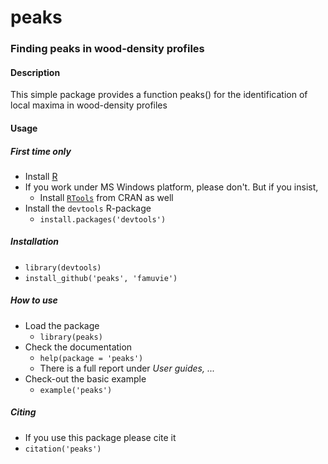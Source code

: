 peaks
======

### Finding peaks in wood-density profiles

#### Description
This simple package provides a function peaks() for the identification of local maxima in wood-density profiles

#### Usage

##### First time only
- Install [R](http://cran.r-project.org/ "CRAN")
- If you work under MS Windows platform, please don't. But if you insist,
  - Install [`RTools`](http://cran.r-project.org/bin/windows/Rtools/) from CRAN as well
- Install the `devtools` R-package
  - `install.packages('devtools')`

##### Installation
  - `library(devtools)`
  - `install_github('peaks', 'famuvie')`

##### How to use
- Load the package
  - `library(peaks)`
- Check the documentation
  - `help(package = 'peaks')`
  - There is a full report under _User guides, ..._
- Check-out the basic example
  - `example('peaks')`

##### Citing
- If you use this package please cite it
- `citation('peaks')`